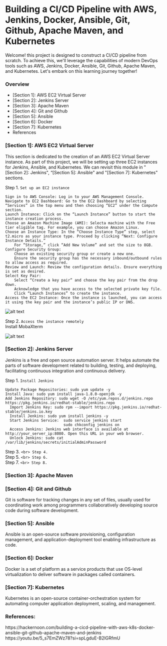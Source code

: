 # Building a CI/CD Pipeline with AWS, Jenkins, Docker, Ansible, Git, Github, Apache Maven, and Kubernetes
Welcome! this project is designed to construct a CI/CD pipeline from scratch. To achieve this, we'll leverage the capabilities of modern DevOps tools such as AWS, Jenkins, Docker, Ansible, Git, Github, Apache Maven, and Kubernetes. Let's embark on this learning journey together!

<h3> Overview</h3>
  <ul>
    <li>[Section 1]: AWS EC2 Virtual Server</li>
    <li>[Section 2]: Jenkins Server </li>
    <li>[Section 3]: Apache Maven </li>
    <li>[Section 4]: Git and Github </li>
    <li>[Section 5]: Ansible </li>
    <li>[Section 6]: Docker </li>
    <li>[Section 7]: Kubernetes </li>
    <li>References</li>
  </ul>

<h3>[Section 1]: AWS EC2 Virtual Server</h3>
This section is dedicated to the creation of an AWS EC2 Virtual Server instance. As part of this project, we will be setting up three EC2 instances for Jenkins, Ansible, and Kubernetes. We can revisit this module in "[Section 2]: Jenkins", “[Section 5]: Ansible" and "[Section 7]: Kubernetes" sections.


  Step 1. `Set up an EC2 instance` 

    Sign in to AWS Console: Log in to your AWS Management Console.
    Navigate to EC2 Dashboard: Go to the EC2 Dashboard by selecting “Services” in the top menu and then choosing “EC2” under the Compute section.
    Launch Instance: Click on the “Launch Instance” button to start the instance creation process.
    Choose an Amazon Machine Image (AMI): Selecta machine with the Free tier eligible tag. For example, you can choose Amazon Linux.
    Choose an Instance Type: In the “Choose Instance Type” step, select t2.micro as your instance type. Proceed by clicking “Next: Configure Instance Details.”
        For “Storage,” click “Add New Volume” and set the size to 8GB.
    Configure Security Group:
        Choose an existing security group or create a new one.
        Ensure the security group has the necessary inbound/outbound rules to allow access as required.
    Review and Launch: Review the configuration details. Ensure everything is set as desired.
    Select Key Pair:
        Select “Create a key pair” and choose the key pair from the drop down.
        Acknowledge that you have access to the selected private key file.
        Click “Launch Instances” to create the instance.
    Access the EC2 Instance: Once the instance is launched, you can access it using the key pair and the instance’s public IP or DNS.
    
 ![alt text](https://github.com/macielo-bumalay/DevOps-Project-1/blob/main/img/EC2.png?raw=true) <br>
 
  Step 2. `Access the instance remotely` <br>
  Install MobaXterm 
  
 ![alt text](https://github.com/macielo-bumalay/DevOps-Project-1/blob/main/img/moba.png?raw=true) <br>
  
<h3>[Section 2]: Jenkins Server</h3> 
Jenkins is a free and open source automation server. It helps automate the parts of software development related to building, testing, and deploying, facilitating continuous integration and continuous delivery. 

Step 1. `Install Jenkins`
                            
    Update Package Repositories: sudo yum update -y
    Install Java: sudo yum install java-1.8.0-openjdk -y
    Add Jenkins Repository: sudo wget -O /etc/yum.repos.d/jenkins.repo https://pkg.jenkins.io/redhat-stable/jenkins.repo
      Import Jenkins Key: sudo rpm --import https://pkg.jenkins.io/redhat-stable/jenkins.io.key
      Install Jenkins: sudo yum install jenkins -y
      Start Jenkins Service:  sudo service jenkins start
                              sudo chkconfig jenkins on
      Access Jenkins: Jenkins web interface is available at http://your_server_ip:8080. Open this URL in your web browser.
      Unlock Jenkins: sudo cat /var/lib/jenkins/secrets/initialAdminPassword
  

 
  Step 3. `` <br>
  Step 4. `` <br>
  Step 5. `` <br>
  Step 6. `` <br>
  Step 7. `` <br>
  Step 8. `` <br>

<h3>[Section 3]: Apache Maven</h3>

<h3>[Section 4]: Git and Github</h3>
Git is software for tracking changes in any set of files, usually used for coordinating work among programmers collaboratively developing source code during software development. 

<h3>[Section 5]: Ansible </h3>
Ansible is an open-source software provisioning, configuration management, and application-deployment tool enabling infrastructure as code. 

<h3>[Section 6]: Docker </h3> 
Docker is a set of platform as a service products that use OS-level virtualization to deliver software in packages called containers.

<h3>[Section 7]: Kubernetes </h3> 
Kubernetes is an open-source container-orchestration system for automating computer application deployment, scaling, and management.




<h3>References: </h3> 
https://hackernoon.com/building-a-cicd-pipeline-with-aws-k8s-docker-ansible-git-github-apache-maven-and-jenkins
<br>
https://youtu.be/5_s7EmZWz78?si=spLgduE-B2lGRfmU
